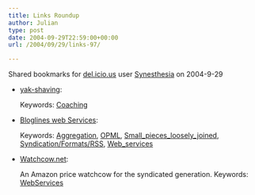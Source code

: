 ```yaml
---
title: Links Roundup
author: Julian
type: post
date: 2004-09-29T22:59:00+00:00
url: /2004/09/29/links-97/

---
```

Shared bookmarks for [del.icio.us][1] user  [Synesthesia][2] on 2004-9-29

  * [yak-shaving][3]:
   
    Keywords: [Coaching][4]
  * [Bloglines web Services][5]:
   
    Keywords: [Aggregation][6], [OPML][7], [Small\_pieces\_loosely_joined][8], [Syndication/Formats/RSS][9], [Web_services][10]
  * [Watchcow.net][11]:
  
    An Amazon price watchcow for the syndicated generation. Keywords: [WebServices][12]

 [1]: http://del.icio.us/
 [2]: http://del.icio.us/synesthesia
 [3]: http://www.43folders.com/2004/09/mental_dialogue.html "http://www.43folders.com/2004/09/mental_dialogue.html"
 [4]: http://del.icio.us/synesthesia/Coaching
 [5]: http://www.bloglines.com/services/ "http://www.bloglines.com/services/"
 [6]: http://del.icio.us/synesthesia/Aggregation
 [7]: http://del.icio.us/synesthesia/OPML
 [8]: http://del.icio.us/synesthesia/Small_pieces_loosely_joined
 [9]: http://del.icio.us/synesthesia/Syndication/Formats/RSS
 [10]: http://del.icio.us/synesthesia/Web_services
 [11]: http://www.watchcow.net/ "http://www.watchcow.net/"
 [12]: http://del.icio.us/synesthesia/WebServices